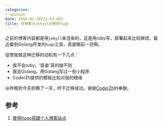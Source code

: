 ```yaml
---
categories:
- opinion
date: 2016-02-20T22:43:00Z
title: 将博客从jekyll迁移到hugo
---
```


之前的博客内容都是用`jekyll`来渲染的，这是用ruby写，部署起来比较麻烦。最近看到Golang开发的`hugo`工具，真是眼前一亮啊。

促使我做这种迁移的动机有一下几点：

- 我不会ruby，'臣妾'真的做不到
- 我会Golang，用Golang写过一些小程序
- CoderZh提供的模板比较对我的眼缘

从昨晚到今天折腾了一天，终于迁移成功。谢谢[CoderZh](http://blog.coderzh.com)的奉献。

## 参考

1. [使用hugo搭建个人博客站点](http://www.gohugo.org/post/coderzh-hugo/)





